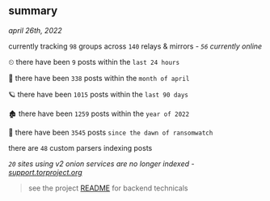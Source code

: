 
## summary
_april 26th, 2022_

currently tracking `98` groups across `140` relays & mirrors - _`56` currently online_

⏲ there have been `9` posts within the `last 24 hours`

🦈 there have been `338` posts within the `month of april`

🪐 there have been `1015` posts within the `last 90 days`

🏚 there have been `1259` posts within the `year of 2022`

🦕 there have been `3545` posts `since the dawn of ransomwatch`

there are `48` custom parsers indexing posts

_`20` sites using v2 onion services are no longer indexed - [support.torproject.org](https://support.torproject.org/onionservices/v2-deprecation/)_

> see the project [README](https://github.com/thetanz/ransomwatch#ransomwatch--) for backend technicals
